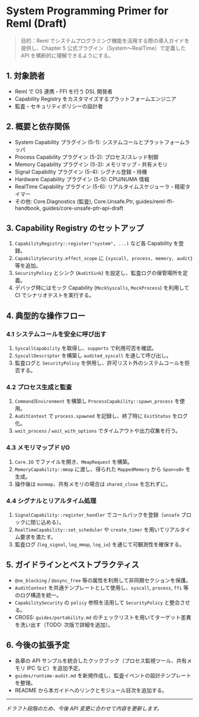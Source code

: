 # System Programming Primer for Reml (Draft)

> 目的：Reml でシステムプログラミング機能を活用する際の導入ガイドを提供し、Chapter 5 公式プラグイン（System〜RealTime）で定義した API を横断的に理解できるようにする。

## 1. 対象読者
- Reml で OS 連携・FFI を行う DSL 開発者
- Capability Registry をカスタマイズするプラットフォームエンジニア
- 監査・セキュリティポリシーの設計者

## 2. 概要と依存関係
- System Capability プラグイン (5-1): システムコールとプラットフォームラッパ
- Process Capability プラグイン (5-2): プロセス/スレッド制御
- Memory Capability プラグイン (5-3): メモリマップ・共有メモリ
- Signal Capability プラグイン (5-4): シグナル登録・待機
- Hardware Capability プラグイン (5-5): CPU/NUMA 情報
- RealTime Capability プラグイン (5-6): リアルタイムスケジューラ・精密タイマー
- その他: Core.Diagnostics (監査), Core.Unsafe.Ptr, guides/reml-ffi-handbook, guides/core-unsafe-ptr-api-draft

## 3. Capability Registry のセットアップ
1. `CapabilityRegistry::register("system", ...)` など各 Capability を登録。
2. `CapabilitySecurity.effect_scope` に `{syscall, process, memory, audit}` 等を追加。
3. `SecurityPolicy` とシンク (`AuditSink`) を設定し、監査ログの保管場所を定義。
4. デバッグ時にはモック Capability (`MockSyscalls`, `MockProcess`) を利用して CI でシナリオテストを実行する。

## 4. 典型的な操作フロー

### 4.1 システムコールを安全に呼び出す
1. `SyscallCapability` を取得し、`supports` で利用可否を確認。
2. `SyscallDescriptor` を構築し `audited_syscall` を通して呼び出し。
3. 監査ログと `SecurityPolicy` を併用し、許可リスト外のシステムコールを拒否する。

### 4.2 プロセス生成と監査
1. `Command`/`Environment` を構築し `ProcessCapability::spawn_process` を使用。
2. `AuditContext` で `process.spawned` を記録し、終了時に `ExitStatus` をログ化。
3. `wait_process` / `wait_with_options` でタイムアウトや出力収集を行う。

### 4.3 メモリマップド I/O
1. `Core.IO` でファイルを開き、`MmapRequest` を構築。
2. `MemoryCapability::mmap` に渡し、得られた `MappedMemory` から `Span<u8>` を生成。
3. 操作後は `munmap`、共有メモリの場合は `shared_close` を忘れずに。

### 4.4 シグナルとリアルタイム処理
1. `SignalCapability::register_handler` でコールバックを登録（`unsafe` ブロックに閉じ込める）。
2. `RealTimeCapability::set_scheduler` や `create_timer` を用いてリアルタイム要求を満たす。
3. 監査ログ (`log_signal`, `log_mmap`, `log_io`) を通じて可観測性を確保する。

## 5. ガイドラインとベストプラクティス
- `@no_blocking` / `@async_free` 等の属性を利用して非同期セクションを保護。
- `AuditContext` を共通テンプレートとして使用し、`syscall`, `process`, `ffi` 等のログ構造を統一。
- `CapabilitySecurity` の `policy` 参照を活用して `SecurityPolicy` と整合させる。
- CROSS: `guides/portability.md` のチェックリストを用いてターゲット差異を洗い出す（TODO: 次版で詳細を追加）。

## 6. 今後の拡張予定
- 各章の API サンプルを統合したクックブック（プロセス監視ツール、共有メモリ IPC など）を追加予定。
- `guides/runtime-audit.md` を新規作成し、監査イベントの設計テンプレートを整理。
- README から本ガイドへのリンクとモジュール目次を追加する。

---

*ドラフト段階のため、今後 API 変更に合わせて内容を更新します。*
